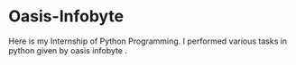 # Oasis-Infobyte
Here is my Internship of Python Programming. I performed various tasks in python given by oasis infobyte .
